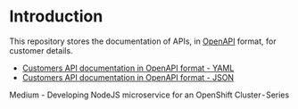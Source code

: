 # Introduction

This repository stores the documentation of APIs, in [OpenAPI](https://swagger.io/docs/specification/about/) format, for customer details.

- [Customers API documentation in OpenAPI format - YAML](apis/customers.yaml)
- [Customers API documentation in OpenAPI format - JSON](apis/customers.json)

Medium - Developing NodeJS microservice for an OpenShift Cluster - Series 
